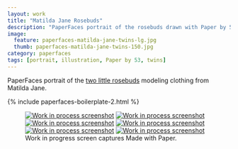 ```yaml
---
layout: work
title: "Matilda Jane Rosebuds"
description: "PaperFaces portrait of the rosebuds drawn with Paper by 53 on an iPad."
image: 
  feature: paperfaces-matilda-jane-twins-lg.jpg
  thumb: paperfaces-matilda-jane-twins-150.jpg
category: paperfaces
tags: [portrait, illustration, Paper by 53, twins]
---
```


PaperFaces portrait of the [two little rosebuds](http://2littlerosebuds.com/2014/04/24/matilda-jane-spring-clothing-review-giveaway-ends/) modeling clothing from Matilda Jane.

{% include paperfaces-boilerplate-2.html %}

<figure class="third">
	<a href="{{ site.url }}/images/paperfaces-mj-twins-process-1-lg.jpg"><img src="{{ site.url }}/images/paperfaces-mj-twins-process-1-600.jpg" alt="Work in process screenshot"></a>
	<a href="{{ site.url }}/images/paperfaces-mj-twins-process-2-lg.jpg"><img src="{{ site.url }}/images/paperfaces-mj-twins-process-2-600.jpg" alt="Work in process screenshot"></a>
	<a href="{{ site.url }}/images/paperfaces-mj-twins-process-3-lg.jpg"><img src="{{ site.url }}/images/paperfaces-mj-twins-process-3-600.jpg" alt="Work in process screenshot"></a>
	<a href="{{ site.url }}/images/paperfaces-mj-twins-process-4-lg.jpg"><img src="{{ site.url }}/images/paperfaces-mj-twins-process-4-600.jpg" alt="Work in process screenshot"></a>
	<a href="{{ site.url }}/images/paperfaces-mj-twins-process-5-lg.jpg"><img src="{{ site.url }}/images/paperfaces-mj-twins-process-5-600.jpg" alt="Work in process screenshot"></a>
	<a href="{{ site.url }}/images/paperfaces-mj-twins-process-6-lg.jpg"><img src="{{ site.url }}/images/paperfaces-mj-twins-process-6-600.jpg" alt="Work in process screenshot"></a>
	<figcaption>Work in progress screen captures Made with Paper.</figcaption>
</figure>